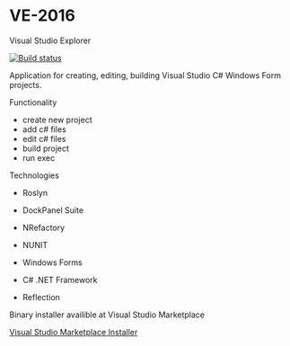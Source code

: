 # VE-2016
Visual Studio Explorer

[![Build status](https://ci.appveyor.com/api/projects/status/4fh2aspsborjal0s?svg=true)](https://ci.appveyor.com/project/VE-2016/ve-2016)

Application for creating, editing, building Visual Studio C# Windows Form projects.

Functionality
- create new project
- add c# files
- edit c# files
- build project
- run exec

Technologies
- Roslyn
- DockPanel Suite
- NRefactory
- NUNIT

- Windows Forms
- C# .NET Framework
- Reflection

Binary installer availible at Visual Studio Marketplace

[Visual Studio Marketplace Installer](https://marketplace.visualstudio.com/items?itemName=gkjyi.VisualStudioExplorer)
